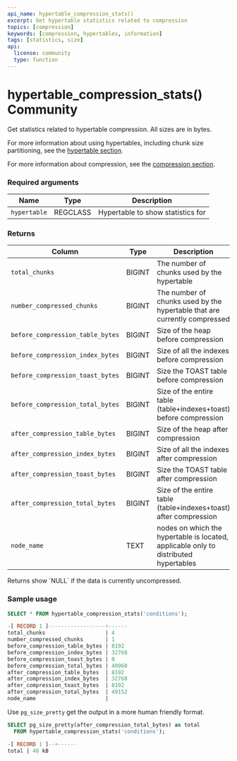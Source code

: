 ```yaml
---
api_name: hypertable_compression_stats()
excerpt: Get hypertable statistics related to compression
topics: [compression]
keywords: [compression, hypertables, information]
tags: [statistics, size]
api:
  license: community
  type: function
---
```


# hypertable_compression_stats() <Tag type="community">Community</Tag>

Get statistics related to hypertable compression. All sizes are in bytes.

For more information about using hypertables, including chunk size partitioning,
see the [hypertable section][hypertable-docs].

For more information about compression, see the
[compression section][compression-docs].

### Required arguments

|Name|Type|Description|
|-|-|-|
|`hypertable`|REGCLASS|Hypertable to show statistics for|

### Returns

|Column|Type|Description|
|-|-|-|
|`total_chunks`|BIGINT|The number of chunks used by the hypertable|
|`number_compressed_chunks`|BIGINT|The number of chunks used by the hypertable that are currently compressed|
|`before_compression_table_bytes`|BIGINT|Size of the heap before compression|
|`before_compression_index_bytes`|BIGINT|Size of all the indexes before compression|
|`before_compression_toast_bytes`|BIGINT|Size the TOAST table before compression|
|`before_compression_total_bytes`|BIGINT|Size of the entire table (table+indexes+toast) before compression|
|`after_compression_table_bytes`|BIGINT|Size of the heap after compression|
|`after_compression_index_bytes`|BIGINT|Size of all the indexes after compression|
|`after_compression_toast_bytes`|BIGINT|Size the TOAST table after compression|
|`after_compression_total_bytes`|BIGINT|Size of the entire table (table+indexes+toast) after compression|
|`node_name`|TEXT|nodes on which the hypertable is located, applicable only to distributed hypertables|

<Highlight type="note">
Returns show `NULL` if the data is currently uncompressed.
</Highlight>

### Sample usage

```sql
SELECT * FROM hypertable_compression_stats('conditions');

-[ RECORD 1 ]------------------+------
total_chunks                   | 4
number_compressed_chunks       | 1
before_compression_table_bytes | 8192
before_compression_index_bytes | 32768
before_compression_toast_bytes | 0
before_compression_total_bytes | 40960
after_compression_table_bytes  | 8192
after_compression_index_bytes  | 32768
after_compression_toast_bytes  | 8192
after_compression_total_bytes  | 49152
node_name                      |
```

Use `pg_size_pretty` get the output in a more human friendly format.

```sql
SELECT pg_size_pretty(after_compression_total_bytes) as total
  FROM hypertable_compression_stats('conditions');

-[ RECORD 1 ]--+------
total | 48 kB
```

[hypertable-docs]: /use-timescale/:currentVersion:/hypertables/
[compression-docs]: /use-timescale/:currentVersion:/compression/
